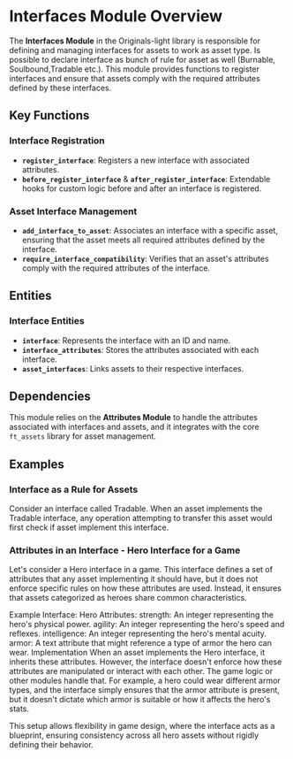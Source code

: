 # <i class="fa fa-quora"></i> Interfaces Module Overview

The **Interfaces Module** in the Originals-light library is responsible for defining and managing interfaces for assets to work as asset type. Is possible to declare interface as bunch of rule for asset as well (Burnable, Soulbound,Tradable etc.). This module provides functions to register interfaces and ensure that assets comply with the required attributes defined by these interfaces.

## Key Functions

### Interface Registration

- **`register_interface`**: Registers a new interface with associated attributes.
- **`before_register_interface`** & **`after_register_interface`**: Extendable hooks for custom logic before and after an interface is registered.

### Asset Interface Management

- **`add_interface_to_asset`**: Associates an interface with a specific asset, ensuring that the asset meets all required attributes defined by the interface.
- **`require_interface_compatibility`**: Verifies that an asset's attributes comply with the required attributes of the interface.

## Entities

### Interface Entities

- **`interface`**: Represents the interface with an ID and name.
- **`interface_attributes`**: Stores the attributes associated with each interface.
- **`asset_interfaces`**: Links assets to their respective interfaces.

## Dependencies

This module relies on the **Attributes Module** to handle the attributes associated with interfaces and assets, and it integrates with the core `ft_assets` library for asset management.

## Examples

### Interface as a Rule for Assets

Consider an interface called Tradable. When an asset implements the Tradable interface, any operation attempting to transfer this asset would first check if asset implement this interface.

### Attributes in an Interface - Hero Interface for a Game

Let's consider a Hero interface in a game. This interface defines a set of attributes that any asset implementing it should have, but it does not enforce specific rules on how these attributes are used. Instead, it ensures that assets categorized as heroes share common characteristics.

Example Interface: Hero
Attributes:
strength: An integer representing the hero's physical power.
agility: An integer representing the hero's speed and reflexes.
intelligence: An integer representing the hero's mental acuity.
armor: A text attribute that might reference a type of armor the hero can wear.
Implementation
When an asset implements the Hero interface, it inherits these attributes. However, the interface doesn't enforce how these attributes are manipulated or interact with each other. The game logic or other modules handle that. For example, a hero could wear different armor types, and the interface simply ensures that the armor attribute is present, but it doesn't dictate which armor is suitable or how it affects the hero's stats.

This setup allows flexibility in game design, where the interface acts as a blueprint, ensuring consistency across all hero assets without rigidly defining their behavior.
